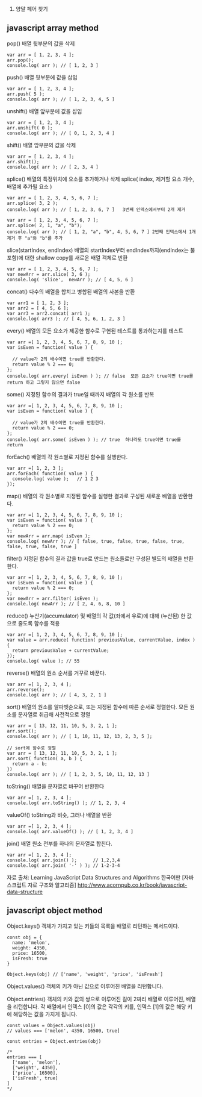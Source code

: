 1. 양말 페어 찾기

## javascript array method

pop()
배열 뒷부분의 값을 삭제

```
var arr = [ 1, 2, 3, 4 ];
arr.pop();
console.log( arr ); // [ 1, 2, 3 ]
```

push()
배열 뒷부분에 값을 삽입

```
var arr = [ 1, 2, 3, 4 ];
arr.push( 5 );
console.log( arr ); // [ 1, 2, 3, 4, 5 ]
```

unshift()
배열 앞부분에 값을 삽입

```
var arr = [ 1, 2, 3, 4 ];
arr.unshift( 0 );
console.log( arr ); // [ 0, 1, 2, 3, 4 ]
```

shift()
배열 앞부분의 값을 삭제

```
var arr = [ 1, 2, 3, 4 ];
arr.shift();
console.log( arr ); // [ 2, 3, 4 ]
```

splice()
배열의 특정위치에 요소를 추가하거나 삭제
splice( index, 제거할 요소 개수, 배열에 추가될 요소 )

```
var arr = [ 1, 2, 3, 4, 5, 6, 7 ];
arr.splice( 3, 2 );
console.log( arr ); // [ 1, 2, 3, 6, 7 ]   3번째 인덱스에서부터 2개 제거

var arr = [ 1, 2, 3, 4, 5, 6, 7 ];
arr.splice( 2, 1, "a", "b");
console.log( arr ); // [ 1, 2, "a", "b", 4, 5, 6, 7 ] 2번째 인덱스에서 1개 제거 후 "a"와 "b"를 추가
```

slice(startIndex, endIndex)
배열의 startIndex부터 endIndex까지(endIndex는 불포함)에 대한 shallow copy를 새로운 배열 객체로 반환

```
var arr = [ 1, 2, 3, 4, 5, 6, 7 ];
var newArr = arr.slice( 3, 6 );
console.log( 'slice',  newArr ); // [ 4, 5, 6 ]
```

concat()
다수의 배열을 합치고 병합된 배열의 사본을 반환

```
var arr1 = [ 1, 2, 3 ];
var arr2 = [ 4, 5, 6 ];
var arr3 = arr2.concat( arr1 );
console.log( arr3 ); // [ 4, 5, 6, 1, 2, 3 ]
```

every()
배열의 모든 요소가 제공한 함수로 구현된 테스트를 통과하는지를 테스트

```
var arr =[ 1, 2, 3, 4, 5, 6, 7, 8, 9, 10 ];
var isEven = function( value ) {

  // value가 2의 배수이면 true를 반환한다.
  return value % 2 === 0;
};
console.log( arr.every( isEven ) ); // false  모든 요소가 true이면 true를 return 하고 그렇지 않으면 false
```

some()
지정된 함수의 결과가 true일 때까지 배열의 각 원소를 반복

```
var arr =[ 1, 2, 3, 4, 5, 6, 7, 8, 9, 10 ];
var isEven = function( value ) {

  // value가 2의 배수이면 true를 반환한다.
  return value % 2 === 0;
};
console.log( arr.some( isEven ) ); // true  하나라도 true이면 true를 return
```

forEach()
배열의 각 원소별로 지정된 함수를 실행한다.

```
var arr =[ 1, 2, 3 ];
arr.forEach( function( value ) {
  console.log( value );   // 1 2 3
});
```

map()
배열의 각 원소별로 지정된 함수를 실행한 결과로 구성된 새로운 배열을 반환한다.

```
var arr =[ 1, 2, 3, 4, 5, 6, 7, 8, 9, 10 ];
var isEven = function( value ) {
  return value % 2 === 0;
};
var newArr = arr.map( isEven );
console.log( newArr ); // [ false, true, false, true, false, true, false, true, false, true ]
```

filter()
지정된 함수의 결과 값을 true로 만드는 원소들로만 구성된 별도의 배열을 반환한다.

```
var arr =[ 1, 2, 3, 4, 5, 6, 7, 8, 9, 10 ];
var isEven = function( value ) {
  return value % 2 === 0;
};
var newArr = arr.filter( isEven );
console.log( newArr ); // [ 2, 4, 6, 8, 10 ]
```

reduce()
누산기(accumulator) 및 배열의 각 값(좌에서 우로)에 대해 (누산된) 한 값으로 줄도록 함수를 적용

```
var arr =[ 1, 2, 3, 4, 5, 6, 7, 8, 9, 10 ];
var value = arr.reduce( function( previousValue, currentValue, index ) {
  return previousValue + currentValue;
});
console.log( value ); // 55
```

reverse()
배열의 원소 순서를 거꾸로 바꾼다.

```
var arr =[ 1, 2, 3, 4 ];
arr.reverse();
console.log( arr ); // [ 4, 3, 2, 1 ]
```

sort()
배열의 원소를 알파벳순으로, 또는 지정된 함수에 따른 순서로 정렬한다. 모든 원소를 문자열로 취급해 사전적으로 정렬

```
var arr = [ 13, 12, 11, 10, 5, 3, 2, 1 ];
arr.sort();
console.log( arr ); // [ 1, 10, 11, 12, 13, 2, 3, 5 ];

// sort에 함수로 정렬
var arr = [ 13, 12, 11, 10, 5, 3, 2, 1 ];
arr.sort( function( a, b ) {
  return a - b;
})
console.log( arr ); // [ 1, 2, 3, 5, 10, 11, 12, 13 ]
```

toString()
배열을 문자열로 바꾸어 반환한다

```
var arr =[ 1, 2, 3, 4 ];
console.log( arr.toString() ); // 1, 2, 3, 4
```

valueOf()
toString과 비슷, 그러나 배열을 반환

```
var arr =[ 1, 2, 3, 4 ];
console.log( arr.valueOf() ); // [ 1, 2, 3, 4 ]
```

join()
배열 원소 전부를 하나의 문자열로 합친다.

```
var arr =[ 1, 2, 3, 4 ];
console.log( arr.join() );      // 1,2,3,4
console.log( arr.join( '-' ) ); // 1-2-3-4
```

자료 출처: Learning JavaScript Data Structures and Algorithms 한국어판 [자바스크립트 자료 구조와 알고리즘]
http://www.acornpub.co.kr/book/javascript-data-structure

## javascript object method

Object.keys()
객체가 가지고 있는 키들의 목록을 배열로 리턴하는 메서드이다.
```
const obj = {
  name: 'melon',
  weight: 4350,
  price: 16500,
  isFresh: true
}

Object.keys(obj) // ['name', 'weight', 'price', 'isFresh']
```

Object.values()
객체의 키가 아닌 값으로 이루어진 배열을 리턴합니다.

Object.entries()
객체의 키와 값의 쌍으로 이루어진 길이 2짜리 배열로 이루어진, 배열을 리턴합니다.
각 배열에서 인덱스 [0]의 값은 각각의 키를, 인덱스 [1]의 값은 해당 키에 해당하는 값을 가지게 됩니다.
```
const values = Object.values(obj)
// values === ['melon', 4350, 16500, true]

const entries = Object.entries(obj)

/*
entries === [
  ['name', 'melon'],
  ['weight', 4350],
  ['price', 16500],
  ['isFresh', true]
]
*/
```